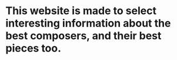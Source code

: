 # This website is made to select interesting information about the best composers, and their best pieces too.
